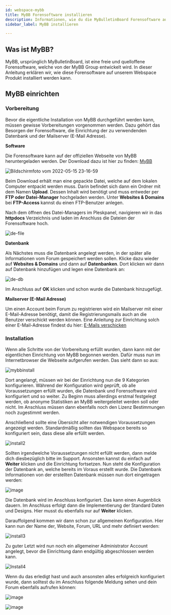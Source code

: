```yaml
---
id: webspace-mybb
title: MyBB Forensoftware installieren
description: Informationen, wie du die MyBulletinBoard Forensoftware auf deinen Webspace von ZAP-Hosting installieren kannst - ZAP-Hosting.com Dokumentationen
sidebar_label: MyBB installieren

---
```




## Was ist MyBB?

MyBB, ursprünglich MyBulletinBoard, ist eine freie und quelloffene Forensoftware, welche von der MyBB Group entwickelt wird. In dieser Anleitung erklären wir, wie diese Forensoftware auf unserem Webspace Produkt installiert werden kann. 

## MyBB einrichten

### Vorbereitung

Bevor die eigentliche Installation von MyBB durchgeführt werden kann, müssen gewisse Vorbereitungen vorgenommen werden. Dazu gehört das Besorgen der Forensoftware, die Einrichtung der zu verwendenden Datenbank und der Mailserver (E-Mail Adresse).



**Software**

Die Forensoftware  kann auf der offiziellen Webseite von MyBB heruntergeladen werden. Der Download dazu ist hier zu finden: [MyBB](https://mybb.com/download/)

![Bildschirmfoto vom 2022-05-15 23-16-59](https://user-images.githubusercontent.com/61953937/168512563-83fb02bd-ab40-4a8e-9178-8bf909614925.png)

Beim Download erhält man eine gepackte Datei, welche auf dem lokalen Computer entpackt werden muss. Darin befindet sich dann ein Ordner mit dem Namen **Upload**. Dessen Inhalt wird benötigt und muss entweder per **FTP oder Datei-Manager** hochgeladen werden. Unter **Websites & Domains** bei **FTP-Access** kannst du einen FTP-Benutzer anlegen.


Nach dem öffnen des Datei-Managers im Pleskpanel, navigieren wir in das **httpdocs** Verzeichnis und laden im Anschluss die Dateien der Forensoftware hoch.

![de-file](https://user-images.githubusercontent.com/61953937/168512586-31820a99-5b11-4f2f-a9c8-b110f81eb901.png)


**Datenbank**

Als Nächstes muss die Datenbank angelegt werden, in der später alle Informationen vom Forum gespeichert werden sollen. Klicke dazu wieder auf **Websites & Domains** und dann auf **Datenbanken**. Dort klicken wir dann auf Datenbank hinzufügen und legen eine Datenbank an: 

![de-db](https://user-images.githubusercontent.com/61953937/168512610-ed66b068-eac3-4ab2-ba36-1d1de1637ce2.png)

Im Anschluss auf **OK** klicken und schon wurde die Datenbank hinzugefügt.



**Mailserver (E-Mail Adresse)**

Um einen Account beim Forum zu registrieren wird ein Mailserver mit einer E-Mail-Adresse benötigt, damit die Registrierungsmails auch an die Benutzer verschickt werden können. Eine Anleitung zur Einrichtung solch einer E-Mail-Adresse findest du hier: [E-Mails verschicken](https://zap-hosting.com/guides/docs/de/webspace_plesk_sendmail/)



### Installation

Wenn alle Schritte von der Vorbereitung erfüllt wurden, dann kann mit der eigentlichen Einrichtung von MyBB begonnen werden. Dafür muss nun im Internetbrowser die Webseite aufgerufen werden. Das sieht dann so aus: 

![mybbinstall](https://user-images.githubusercontent.com/61953937/168512635-934c6160-229b-4123-82ea-e0f04977f3a4.png)


Dort angelangt, müssen wir bei der Einrichtung nun die 9 Kategorien konfigurieren. Während der Konfiguration wird geprüft, ob alle Voraussetzungen erfüllt wurden, die Datenbank und Forensoftware wird konfiguriert und so weiter. Zu Beginn muss allerdings erstmal festgelegt werden, ob anonyme Statistiken an MyBB weitergeleitet werden soll oder nicht. Im Anschluss müssen dann ebenfalls noch den Lizenz Bestimmungen noch zugestimmt werden. 

Anschließend sollte eine Übersicht aller notwendigen Voraussetzungen angezeigt werden. Standardmäßig sollten das Webspace bereits so konfiguriert sein, dass diese alle erfüllt werden.


![install2](https://user-images.githubusercontent.com/61953937/168512646-73f919f8-3aef-4dbf-b460-8f167590a88d.png)

Sollten irgendwelche Voraussetzungen nicht erfüllt werden, dann melde dich diesbezüglich bitte im Support. Ansonsten kannst du einfach auf **Weiter** klicken und die Einrichtung fortsetzen. Nun steht die Konfiguration der Datenbank an, welche bereits im Voraus erstellt wurde. Die Datenbank Informationen von der erstellten Datenbank müssen nun dort eingetragen werden: 

![image](https://user-images.githubusercontent.com/13604413/159177023-e839a466-f66e-4bdf-a11a-d505734eecfc.png)


Die Datenbank wird im Anschluss konfiguriert. Das kann einen Augenblick dauern. Im Anschluss erfolgt dann die Implementierung der Standard Daten und Designs. Hier musst du ebenfalls nur auf **Weiter** klicken.


Darauffolgend kommen wir dann schon zur allgemeinen Konfiguration. Hier kann nun der Name der, Website, Forum, URL und mehr definiert werden:


![install3](https://user-images.githubusercontent.com/61953937/168512663-c4d96d31-92a3-47c7-835e-a78c748d1dee.png)

Zu guter Letzt wird nun noch ein allgemeiner Administrator Account angelegt, bevor die Einrichtung dann endgültig abgeschlossen werden kann. 

![Install4](https://user-images.githubusercontent.com/61953937/168512681-4f7474c4-9c08-4fd1-90a0-e3707dcf09eb.png)

Wenn du das erledigt hast und auch ansonsten alles erfolgreich konfiguriert wurde, dann solltest du im Anschluss folgende Meldung sehen und dein Forum ebenfalls aufrufen können:

![image](https://user-images.githubusercontent.com/13604413/159177053-541b8e05-9fb5-4dfa-a536-ab1958a0f598.png)

![image](https://user-images.githubusercontent.com/13604413/159177056-647941dd-31f1-4c75-a656-da73c3edf2cc.png)
